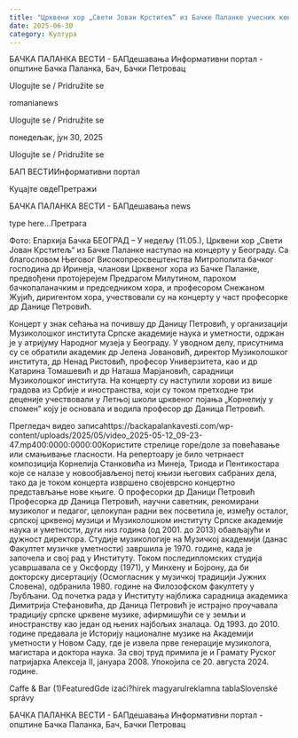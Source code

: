 ```yaml
---
title: "Црквени хор „Свети Јован Крститељ“ из Бачке Паланке учесник концерта у Београду"
date: 2025-06-30
category: Култура
---
```


БАЧКА ПАЛАНКА ВЕСТИ - БАПдешавања Информативни портал - општине Бачка Паланка, Бач, Бачки Петровац

Ulogujte se / Pridružite se

romanianews

Ulogujte se / Pridružite se

понедељак, јун 30, 2025

Ulogujte se / Pridružite se

БАП ВЕСТИИнформативни портал

Куцајте овдеПретражи

БАЧКА ПАЛАНКА ВЕСТИ - БАПдешавања news

type here...Претрага

Фото: Епархија Бачка
            БЕОГРАД – У недељу (11.05.), Црквени хор „Свети Јован Крститељ“ из Бачке Паланке наступао на концерту у Београду. Са благословом Његовог Високопреосвештенства Митрополита бачког господина др Иринеја, чланови Црквеног хора из Бачке Паланке, предвођени протојерејем Предрагом Милутином, парохом бачкопаланачким и председником хора, и професором Снежаном Жујић, диригентом хора, учествовали су на концерту у част професорке др Данице Петровић.

Концерт у знак сећања на почившу др Даницу Петровић, у организацији Музиколошког института Српске академије наука и уметности, одржан је у атријуму Народног музеја у Београду.
У уводном делу, присутнима су се обратили академик др Јелена Јовановић, директор Музиколошког института, др Ненад Ристовић, професор Универзитета, као и др Катарина Томашевић и др Наташа Марјановић, сарадници Музиколошког института. На концерту су наступили хорови из више градова из Србије и иностранства, који су током претходне три деценије учествовали у Летњој школи црквеног појања „Корнелију у споменˮ коју је основала и водила професор др Даница Петровић.



Прегледач видео записаhttps://backapalankavesti.com/wp-content/uploads/2025/05/video_2025-05-12_09-23-47.mp400:0000:0000:00Користите стрелице горе/доле за повећавање или смањивање гласности.
На репертоару је било четрнаест композиција Корнелија Станковића из Минеја, Триода и Пентикостара које се налазе у новообјављеној петој књизи његових сабраних дела, тако да је током концерта извршено својеврсно концертно представљање нове књиге.
О професорки др Даници Петровић
Професорка др Даница Петровић, научни саветник, реномирани музиколог и педагог, целокупан радни век посветила је, између осталог, српској црквеној музици и Музиколошком институту Српске академије наука и уметности, дуги низ година (од 2001. до 2013) обављајући и дужност директора. Студије музикологије на Музичкој академији (данас Факултет музичке уметности) завршила је 1970. године, када је започела и свој рад у Институту. Током последипломских студија усавршавала се у Оксфорду (1971), у Минхену и Бојрону, да би докторску дисертацију (Осмогласник у музичкој традицији Јужних Словена), одбранила 1980. године на Филозофском факултету у Љубљани. Од почетка рада у Институту најближа сарадница академика Димитрија Стефановића, др Даница Петровић је истрајно проучавала традицију српске црквене музике, афирмишући се у земљи и иностранству као један од њених најбољих зналаца. Од 1993. до 2010. године предавала је Историју националне музике на Академији уметности у Новом Саду, где је извела прве генерације музиколога, магистара и доктора наука. За свој труд примила је и Грамату Руског патријарха Алексеја II, јануара 2008. Упокојила се 20. августа 2024. године.

Caffe & Bar (1)FeaturedGde izaći?hírek magyarulreklamna tablaSlovenské správy

БАЧКА ПАЛАНКА ВЕСТИ - БАПдешавања Информативни портал - општине Бачка Паланка, Бач, Бачки Петровац
